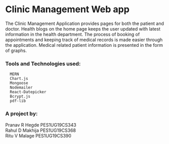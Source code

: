 # Clinic Management Web app

The Clinic Management Application provides pages for both the patient and doctor.
Health blogs on the home page keeps the user updated with latest information in the health department.
The process of booking of appointments and  keeping track of medical records is made easier through the application.
Medical related patient information is presented in the form of graphs.

### Tools and Technologies used: 
      MERN
      Chart.js
      Mongoose
      Nodemailer
      React-Datepicker
      Bcrypt.js
      pdf-lib

### A project by: 
   Pranav R Hegde     PES1UG19CS343 <br/>
   Rahul D Makhija    PES1UG19CS368 <br/>
   Ritu V Malage      PES1UG19CS390

